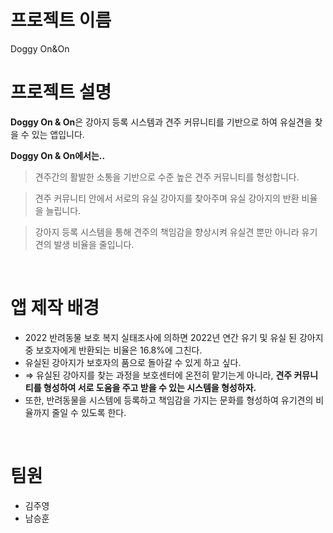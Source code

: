 # 프로젝트 이름 
Doggy On&On
<br>

# 프로젝트 설명
**Doggy On & On**은 강아지 등록 시스템과 견주 커뮤니티를 기반으로 하여 유실견을 찾을 수 있는 앱입니다.

**Doggy On & On에서는..**

> 견주간의 활발한 소통을 기반으로 수준 높은 견주 커뮤니티를 형성합니다.
> 

> 견주 커뮤니티 안에서 서로의 유실 강아지를 찾아주며 유실 강아지의 반환 비율을 늘립니다.
> 

> 강아지 등록 시스템을 통해 견주의 책임감을 향상시켜 유실견 뿐만 아니라 유기견의 발생 비율을 줄입니다.
<br>

# 앱 제작 배경
- 2022 반려동물 보호 복지 실태조사에 의하면 2022년 연간 유기 및 유실 된 강아지 중 보호자에게 반환되는 비율은 16.8%에 그친다.
- 유실된 강아지가 보호자의 품으로 돌아갈 수 있게 하고 싶다.
- ⇒ 유실된 강아지를 찾는 과정을 보호센터에 온전히 맡기는게 아니라, **견주 커뮤니티를 형성하여 서로 도움을 주고 받을 수 있는 시스템을 형성하자.**
- 또한, 반려동물을 시스템에 등록하고 책임감을 가지는 문화를 형성하여 유기견의 비율까지 줄일 수 있도록 한다.
<br>

# 팀원
* 김주영 <br>
* 남승훈
<br>

